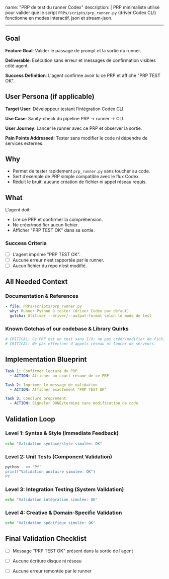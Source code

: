 name: "PRP de test du runner Codex"
description: |
  PRP minimaliste utilisé pour valider que le script `PRPs/scripts/prp_runner.py`
  (driver Codex CLI) fonctionne en modes interactif, json et stream-json.

---

## Goal

**Feature Goal**: Valider le passage de prompt et la sortie du runner.

**Deliverable**: Exécution sans erreur et messages de confirmation visibles côté agent.

**Success Definition**: L'agent confirme avoir lu ce PRP et affiche "PRP TEST OK".

## User Persona (if applicable)

**Target User**: Développeur testant l’intégration Codex CLI.

**Use Case**: Sanity-check du pipeline PRP → runner → CLI.

**User Journey**: Lancer le runner avec ce PRP et observer la sortie.

**Pain Points Addressed**: Tester sans modifier le code ni dépendre de services externes.

## Why

- Permet de tester rapidement `prp_runner.py` sans toucher au code.
- Sert d’exemple de PRP simple compatible avec le flux Codex.
- Réduit le bruit: aucune création de fichier ni appel réseau requis.

## What

L’agent doit:
- Lire ce PRP et confirmer la compréhension.
- Ne créer/modifier aucun fichier.
- Afficher "PRP TEST OK" dans sa sortie.

### Success Criteria

- [ ] L’agent imprime "PRP TEST OK".
- [ ] Aucune erreur n’est rapportée par le runner.
- [ ] Aucun fichier du repo n’est modifié.

## All Needed Context

### Documentation & References

```yaml
- file: PRPs/scripts/prp_runner.py
  why: Runner Python à tester (driver Codex par défaut)
  gotcha: Utiliser --driver/--output-format selon le mode de test
```

### Known Gotchas of our codebase & Library Quirks

```python
# CRITICAL: Ce PRP est un test sans I/O; ne pas créer/modifier de fichiers.
# CRITICAL: Ne pas effectuer d’appels réseau ni lancer de serveurs.
```

## Implementation Blueprint

```yaml
Task 1: Confirmer lecture du PRP
  - ACTION: Afficher un court résumé de ce PRP

Task 2: Imprimer le message de validation
  - ACTION: Afficher exactement "PRP TEST OK"

Task 3: Conclure proprement
  - ACTION: Signaler DONE/terminé sans modification de code
```

## Validation Loop

### Level 1: Syntax & Style (Immediate Feedback)

```bash
echo "Validation syntaxe/style simulée: OK"
```

### Level 2: Unit Tests (Component Validation)

```bash
python - << 'PY'
print("Validation unitaire simulée: OK")
PY
```

### Level 3: Integration Testing (System Validation)

```bash
echo "Validation intégration simulée: OK"
```

### Level 4: Creative & Domain-Specific Validation

```bash
echo "Validation spécifique simulée: OK"
```

## Final Validation Checklist

- [ ] Message "PRP TEST OK" présent dans la sortie de l’agent
- [ ] Aucune écriture disque ni réseau
- [ ] Aucune erreur remontée par le runner

